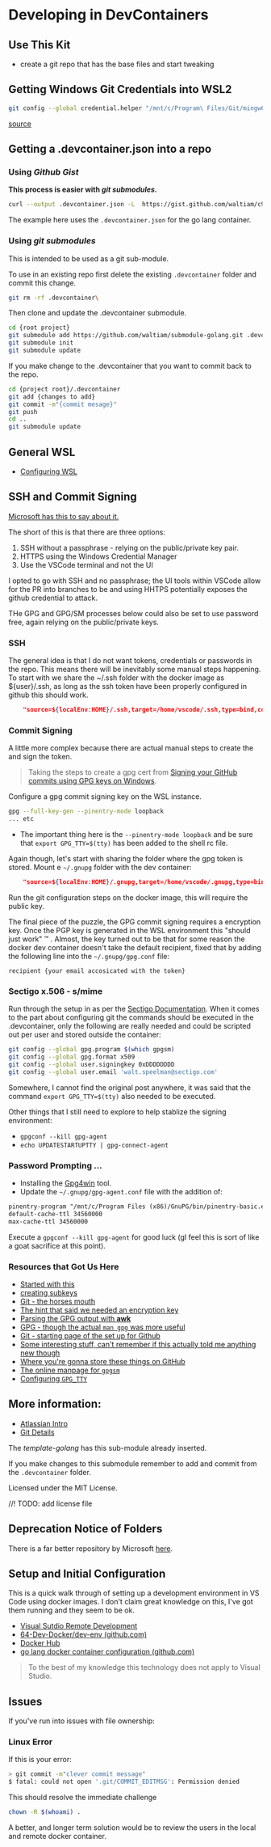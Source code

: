 # Developing in DevContainers

## Use This Kit

- create a git repo that has the base files and start tweaking

## Getting Windows Git Credentials into WSL2

```bash
git config --global credential.helper "/mnt/c/Program\ Files/Git/mingw64/libexec/git-core/git-credential-manager.exe"
```

[source](https://docs.microsoft.com/en-us/windows/wsl/tutorials/wsl-git#git-credential-manager-setup)

## Getting a .devcontainer.json into a repo

### Using  _Github Gist_

**This process is easier with _git submodules_.**

```sh
curl --output .devcontainer.json -L  https://gist.github.com/waltiam/c94e2d042cac1e7976ebac9e683f2287/raw 
```

The example here uses the `.devcontainer.json` for the go lang container.

### Using _git submodules_

This is intended to be used as a git sub-module. 

To use in an existing repo first delete the existing `.devcontainer` folder and commit this change.

```bash
git rm -rf .devcontainer\
```

Then clone and update the .devcontainer submodule.

```bash
cd {root project}
git submodule add https://github.com/waltiam/submodule-golang.git .devcontainer
git submodule init
git submodule update
```

If you make change to the .devcontainer that you want to commit back to the repo.

```bash
cd {project root}/.devcontainer
git add {changes to add}
git commit -m"{commit mesage}"
git push
cd ..
git submodule update
```

## General WSL

- [Configuring WSL](https://docs.microsoft.com/en-us/windows/wsl/wsl-config#configure-global-options-with-wslconfig)

## SSH and Commit Signing

[Microsoft has this to say about it.](https://code.visualstudio.com/docs/remote/containers#_sharing-git-credentials-with-your-container)

The short of this is that there are three options:

1. SSH without a passphrase - relying on the public/private key pair.
1. HTTPS using the Windows Credential Manager
1. Use the VSCode terminal and not the UI

I opted to go with SSH and no passphrase; the UI tools within VSCode allow for the PR into branches to be and using HHTPS potentially exposes the github credential to attack.

THe GPG and GPG/SM processes below could also be set to use password free, again relying on the public/private keys.

### SSH

The general idea is that I do not want tokens, credentials or passwords in the repo.  This means there will be inevitably some manual steps happening.  To start with we share the ~/.ssh folder with the docker image as ${user}/.ssh, as long as the ssh token have been properly configured in github this should work.

```json
    "source=${localEnv:HOME}/.ssh,target=/home/vscode/.ssh,type=bind,consistency=cached",
```

### Commit Signing

A little more complex because there are actual manual steps to create the and sign the token.

> Taking the steps to create a gpg cert from [Signing your GitHub commits using GPG keys on Windows](https://kolappan.dev/blog/2021/signing-your-commits/).

Configure a gpg commit signing key on the WSL instance.

```sh
gpg --full-key-gen --pinentry-mode loopback
... etc
```

- The important thing here is the `--pinentry-mode loopback` and be sure that `export GPG_TTY=$(tty)` has been added to the shell rc file.

Again though, let's start with sharing the folder where the gpg token is stored.  Mount e `~/.gnupg` folder with the dev container:

```json
    "source=${localEnv:HOME}/.gnupg,target=/home/vscode/.gnupg,type=bind,consistency=cached",
```

Run the git configuration steps on the docker image, this will require the public key.

The final piece of the puzzle, the GPG commit signing requires a encryption key. Once the PGP key is generated in the WSL environment this "should just work" &trade; .  Almost, the key turned out to be that for some reason the docker dev container doesn't take the default recipient, fixed that by adding the following line into the `~/.gnupg/gpg.conf` file:

```
recipient {your email accosicated with the token}
```

### Sectigo x.506 - s/mime

Run through the setup in as per the [Sectigo Documentation](https://confluence.comodoca.net/pages/viewpage.action?pageId=115377205).  When it comes to the part about configuring git the commands should be executed in the .devcontainer, only the following are really needed and could be scripted out per user and stored outside the container:

```sh
git config --global gpg.program $(which gpgsm)
git config --global gpg.format x509
git config --global user.signingkey 0xDDDDDDDD
git config --global user.email 'walt.speelman@sectigo.com'
```

Somewhere, I cannot find the original post anywhere, it was said that the command `export GPG_TTY=$(tty)` also needed to be executed.

Other things that I still need to explore to help stablize the signing environment:

- `gpgconf --kill gpg-agent`
- `echo UPDATESTARTUPTTY | gpg-connect-agent`

### Password Prompting ...

- Installing the [Gpg4win](https://gpg4win.org/index.html) tool.  
- Update the `~/.gnupg/gpg-agent.conf` file with the addition of:

```txt
pinentry-program "/mnt/c/Program Files (x86)/GnuPG/bin/pinentry-basic.exe"
default-cache-ttl 34560000
max-cache-ttl 34560000
```

Execute a `gpgconf --kill gpg-agent` for good luck (gI feel this is sort of like a goat sacrifice at this point).

### Resources that Got Us Here

- [Started with this](https://kolappan.dev/blog/2021/signing-your-commits/)
- [creating subkeys](https://oguya.ch/posts/2016-04-01-gpg-subkeys/)
- [Git - the horses mouth](https://git-scm.com/book/en/v2/Git-Tools-Signing-Your-Work)
- [The hint that said we needed an encryption key](http://www.verycomputer.com/92_d9ba28a257565c3a_1.htm)
- [Parsing the GPG output with **awk**](https://www.tutorialspoint.com/awk/awk_basic_examples.htm)
- [GPG - though the actual `man gpg` was more useful](https://www.tutorialspoint.com/unix_commands/gpg.htm)
- [Git - starting page of the set up for Github](https://docs.github.com/en/github/authenticating-to-github/managing-commit-signature-verification/about-commit-signature-verification)
- [Some interesting stuff, can't remember if this actually told me anything new though](https://medium.com/@rwbutler/signing-commits-using-gpg-on-macos-7210362d15#:~:text=%20Signing%20Commits%20Using%20GPG%20on%20macOS%20,Alternatively%20when%20committing%2C%20supply%20the%20-S...%20More%20)
- [Where you're gonna store these things on GitHub](https://github.com/settings/keys)
- [The online manpage for `gpgsm`](https://linux.die.net/man/1/gpgsm)
- [Configuring `GPG_TTY`](https://www.gnupg.org/documentation/manuals/gnupg/Agent-Examples.html#Agent-Examples)

## More information:

- [Atlassian Intro](https://www.atlassian.com/git/tutorials/git-submodule)
- [Git Details](https://git-scm.com/book/en/v2/Git-Tools-Submodules)

The _template-golang_ has this sub-module already inserted.

If you make changes to this submodule remember to add and commit from the `.devcontainer` folder.

Licensed under the MIT License.

//! TODO: add license file

## Deprecation Notice of Folders

There is a far better repository by Microsoft [here](https://github.com/microsoft/vscode-dev-containers/tree/master/containers).

## Setup and Initial Configuration

This is a quick walk through of setting up a development environment in VS Code using docker images. I don't claim great knowledge on this, I've got them running and they seem to be ok.

* [Visual Sutdio Remote Development](https://code.visualstudio.com/docs/remote/remote-overview)
* [64-Dev-Docker/dev-env (github.com)](https://github.com/64-Dev-Docker/dev-env)
* [Docker Hub](https://hub.docker.com/)
* [go lang docker container configuration (github.com)](https://ygist.github.com/waltiam/c94e2d042cac1e7976ebac9e683f2287)

> To the best of my knowledge this technology does not apply to Visual Studio.



## Issues

If you've run into issues with file ownership:

### Linux Error

If this is your error:

```bash
> git commit -m"clever commit message"
$ fatal: could not open '.git/COMMIT_EDITMSG': Permission denied
```

This should resolve the immediate challenge
```bash
chown -R $(whoami) .
```

A better, and longer term solution would be to review the users in the local and remote docker container.